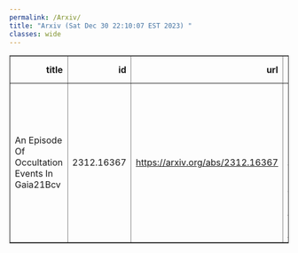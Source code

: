 ```yaml
---
permalink: /Arxiv/
title: "Arxiv (Sat Dec 30 22:10:07 EST 2023) "
classes: wide
---
```

<table border="1" class="dataframe">
  <thead>
    <tr style="text-align: right;">
      <th>title</th>
      <th>id</th>
      <th>url</th>
      <th>authors</th>
      <th>Local Authors</th>
    </tr>
  </thead>
  <tbody>
    <tr>
      <td>An Episode Of Occultation Events In Gaia21Bcv</td>
      <td>2312.16367</td>
      <td><a href="https://arxiv.org/abs/2312.16367" target="_blank">https://arxiv.org/abs/2312.16367</a></td>
      <td>Klaus W. Hodapp, Eric Gaidos, Matthew A. Kenworthy, Michael Tucker, Benjamin J. Shappee, Anna V. Payne, Aaron Do</td>
      <td>Michael Tucker</td>
    </tr>
  </tbody>
</table>